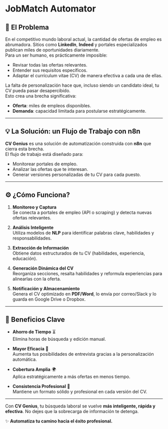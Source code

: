 # JobMatch Automator

## 📌 El Problema
En el competitivo mundo laboral actual, la cantidad de ofertas de empleo es abrumadora. Sitios como **LinkedIn**, **Indeed** y portales especializados publican miles de oportunidades diariamente.  
Para un ser humano, es prácticamente imposible:

- Revisar todas las ofertas relevantes.  
- Entender sus requisitos específicos.  
- Adaptar el currículum vitae (CV) de manera efectiva a cada una de ellas.  

La falta de personalización hace que, incluso siendo un candidato ideal, tu CV pueda pasar desapercibido.  
Esto crea una brecha significativa:  
- **Oferta**: miles de empleos disponibles.  
- **Demanda**: capacidad limitada para postularse estratégicamente.

---

## 💡 La Solución: un Flujo de Trabajo con n8n
**CV Genius** es una solución de automatización construida con **n8n** que cierra esta brecha.  
El flujo de trabajo está diseñado para:

- Monitorear portales de empleo.  
- Analizar las ofertas que te interesan.  
- Generar versiones personalizadas de tu CV para cada puesto.  

---

## ⚙️ ¿Cómo Funciona?

1. **Monitoreo y Captura**  
   Se conecta a portales de empleo (API o scraping) y detecta nuevas ofertas relevantes.

2. **Análisis Inteligente**  
   Utiliza modelos de **NLP** para identificar palabras clave, habilidades y responsabilidades.

3. **Extracción de Información**  
   Obtiene datos estructurados de tu CV (habilidades, experiencia, educación).

4. **Generación Dinámica del CV**  
   Reorganiza secciones, resalta habilidades y reformula experiencias para alinearlas con la oferta.

5. **Notificación y Almacenamiento**  
   Genera el CV optimizado en **PDF/Word**, lo envía por correo/Slack y lo guarda en Google Drive o Dropbox.

---

## 🎯 Beneficios Clave

- **Ahorro de Tiempo** ⏳  
  Elimina horas de búsqueda y edición manual.  

- **Mayor Eficacia** 🎯  
  Aumenta tus posibilidades de entrevista gracias a la personalización automática.  

- **Cobertura Amplia** 🌍  
  Aplica estratégicamente a más ofertas en menos tiempo.  

- **Consistencia Profesional** 📄  
  Mantiene un formato sólido y profesional en cada versión del CV.  

---

Con **CV Genius**, tu búsqueda laboral se vuelve **más inteligente, rápida y efectiva**. No dejes que la sobrecarga de información te detenga.  

✨ **Automatiza tu camino hacia el éxito profesional.**

